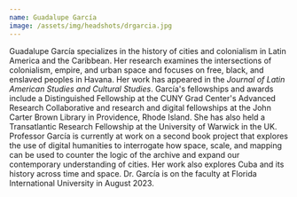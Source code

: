 ```yaml
---
name: Guadalupe García
image: /assets/img/headshots/drgarcia.jpg
---
```

Guadalupe García specializes in the history of cities and colonialism in Latin America and the Caribbean. Her research examines the intersections of colonialism, empire, and urban space and focuses on free, black, and enslaved peoples in Havana. Her work has appeared in the *Journal of Latin American Studies and Cultural Studies*. García's fellowships and awards include a Distinguished Fellowship at the CUNY Grad Center's Advanced Research Collaborative and research and digital fellowships at the John Carter Brown Library in Providence, Rhode Island. She has also held a Transatlantic Research Fellowship at the University of Warwick in the UK. Professor García is currently at work on a second book project that explores the use of digital humanities to interrogate how space, scale, and mapping can be used to counter the logic of the archive and expand our contemporary understanding of cities. Her work also explores Cuba and its history across time and space. Dr. García is on the faculty at Florida International University in August 2023.